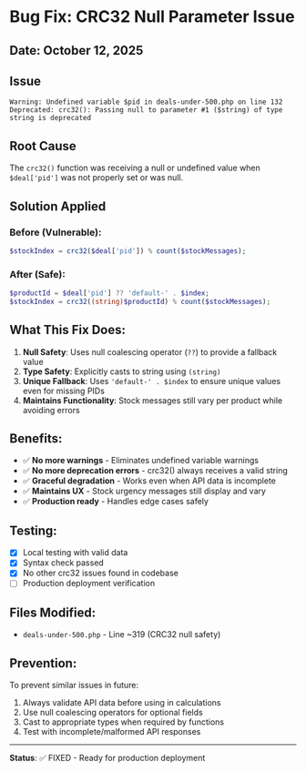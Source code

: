# Bug Fix: CRC32 Null Parameter Issue

## Date: October 12, 2025

## Issue
```
Warning: Undefined variable $pid in deals-under-500.php on line 132
Deprecated: crc32(): Passing null to parameter #1 ($string) of type string is deprecated
```

## Root Cause
The `crc32()` function was receiving a null or undefined value when `$deal['pid']` was not properly set or was null.

## Solution Applied

### Before (Vulnerable):
```php
$stockIndex = crc32($deal['pid']) % count($stockMessages);
```

### After (Safe):
```php
$productId = $deal['pid'] ?? 'default-' . $index;
$stockIndex = crc32((string)$productId) % count($stockMessages);
```

## What This Fix Does:

1. **Null Safety**: Uses null coalescing operator (`??`) to provide a fallback value
2. **Type Safety**: Explicitly casts to string using `(string)`
3. **Unique Fallback**: Uses `'default-' . $index` to ensure unique values even for missing PIDs
4. **Maintains Functionality**: Stock messages still vary per product while avoiding errors

## Benefits:

- ✅ **No more warnings** - Eliminates undefined variable warnings
- ✅ **No more deprecation errors** - crc32() always receives a valid string
- ✅ **Graceful degradation** - Works even when API data is incomplete
- ✅ **Maintains UX** - Stock urgency messages still display and vary
- ✅ **Production ready** - Handles edge cases safely

## Testing:
- [x] Local testing with valid data
- [x] Syntax check passed
- [x] No other crc32 issues found in codebase
- [ ] Production deployment verification

## Files Modified:
- `deals-under-500.php` - Line ~319 (CRC32 null safety)

## Prevention:
To prevent similar issues in future:
1. Always validate API data before using in calculations
2. Use null coalescing operators for optional fields
3. Cast to appropriate types when required by functions
4. Test with incomplete/malformed API responses

---

**Status**: ✅ FIXED - Ready for production deployment